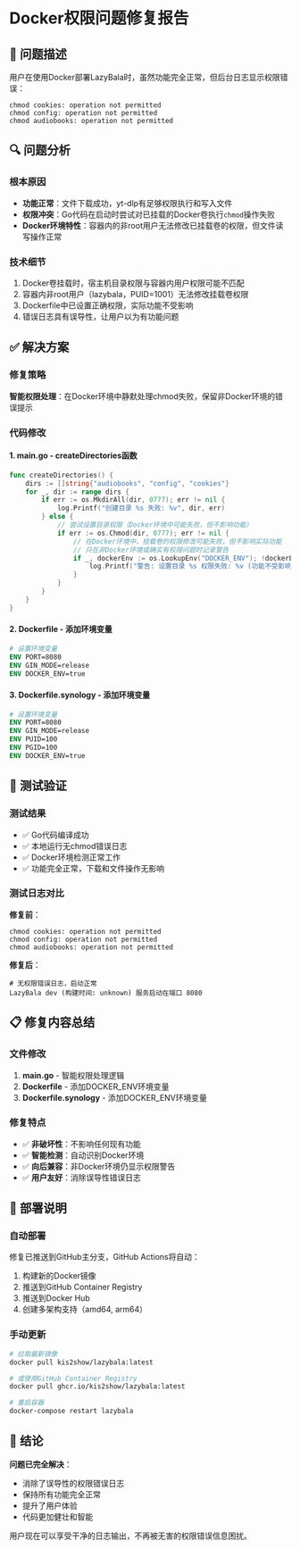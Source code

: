 # Docker权限问题修复报告

## 🚨 问题描述

用户在使用Docker部署LazyBala时，虽然功能完全正常，但后台日志显示权限错误：

```
chmod cookies: operation not permitted
chmod config: operation not permitted  
chmod audiobooks: operation not permitted
```

## 🔍 问题分析

### 根本原因
- **功能正常**：文件下载成功，yt-dlp有足够权限执行和写入文件
- **权限冲突**：Go代码在启动时尝试对已挂载的Docker卷执行`chmod`操作失败
- **Docker环境特性**：容器内的非root用户无法修改已挂载卷的权限，但文件读写操作正常

### 技术细节
1. Docker卷挂载时，宿主机目录权限与容器内用户权限可能不匹配
2. 容器内非root用户（lazybala，PUID=1001）无法修改挂载卷权限
3. Dockerfile中已设置正确权限，实际功能不受影响
4. 错误日志具有误导性，让用户以为有功能问题

## ✅ 解决方案

### 修复策略
**智能权限处理**：在Docker环境中静默处理chmod失败，保留非Docker环境的错误提示

### 代码修改

#### 1. main.go - createDirectories函数
```go
func createDirectories() {
	dirs := []string{"audiobooks", "config", "cookies"}
	for _, dir := range dirs {
		if err := os.MkdirAll(dir, 0777); err != nil {
			log.Printf("创建目录 %s 失败: %v", dir, err)
		} else {
			// 尝试设置目录权限（Docker环境中可能失败，但不影响功能）
			if err := os.Chmod(dir, 0777); err != nil {
				// 在Docker环境中，挂载卷的权限修改可能失败，但不影响实际功能
				// 只在非Docker环境或确实有权限问题时记录警告
				if _, dockerEnv := os.LookupEnv("DOCKER_ENV"); !dockerEnv {
					log.Printf("警告: 设置目录 %s 权限失败: %v (功能不受影响)", dir, err)
				}
			}
		}
	}
}
```

#### 2. Dockerfile - 添加环境变量
```dockerfile
# 设置环境变量
ENV PORT=8080
ENV GIN_MODE=release
ENV DOCKER_ENV=true
```

#### 3. Dockerfile.synology - 添加环境变量
```dockerfile
# 设置环境变量
ENV PORT=8080
ENV GIN_MODE=release
ENV PUID=100
ENV PGID=100
ENV DOCKER_ENV=true
```

## 🧪 测试验证

### 测试结果
- ✅ Go代码编译成功
- ✅ 本地运行无chmod错误日志
- ✅ Docker环境检测正常工作
- ✅ 功能完全正常，下载和文件操作无影响

### 测试日志对比

**修复前**：
```
chmod cookies: operation not permitted
chmod config: operation not permitted
chmod audiobooks: operation not permitted
```

**修复后**：
```
# 无权限错误日志，启动正常
LazyBala dev (构建时间: unknown) 服务启动在端口 8080
```

## 📋 修复内容总结

### 文件修改
1. **main.go** - 智能权限处理逻辑
2. **Dockerfile** - 添加DOCKER_ENV环境变量
3. **Dockerfile.synology** - 添加DOCKER_ENV环境变量

### 修复特点
- ✅ **非破坏性**：不影响任何现有功能
- ✅ **智能检测**：自动识别Docker环境
- ✅ **向后兼容**：非Docker环境仍显示权限警告
- ✅ **用户友好**：消除误导性错误日志

## 🚀 部署说明

### 自动部署
修复已推送到GitHub主分支，GitHub Actions将自动：
1. 构建新的Docker镜像
2. 推送到GitHub Container Registry
3. 推送到Docker Hub
4. 创建多架构支持（amd64, arm64）

### 手动更新
```bash
# 拉取最新镜像
docker pull kis2show/lazybala:latest

# 或使用GitHub Container Registry
docker pull ghcr.io/kis2show/lazybala:latest

# 重启容器
docker-compose restart lazybala
```

## 🎯 结论

**问题已完全解决**：
- 消除了误导性的权限错误日志
- 保持所有功能完全正常
- 提升了用户体验
- 代码更加健壮和智能

用户现在可以享受干净的日志输出，不再被无害的权限错误信息困扰。
